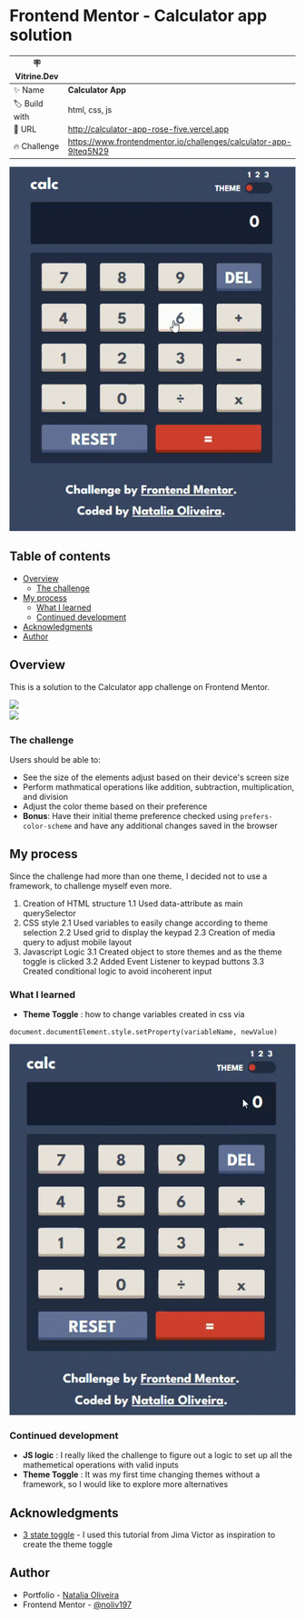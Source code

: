 # Frontend Mentor - Calculator app solution
| :placard: Vitrine.Dev |     |
| -------------  | --- |
| :sparkles: Name | **Calculator App**
| :label: Build with | html, css, js
| :rocket: URL  | http://calculator-app-rose-five.vercel.app
| :fire: Challenge     | https://www.frontendmentor.io/challenges/calculator-app-9lteq5N29

![](operations.gif#vitrinedev)

## Table of contents
- [Overview](#overview)
  - [The challenge](#the-challenge)
- [My process](#my-process)
  - [What I learned](#what-i-learned)
  - [Continued development](#continued-development)
- [Acknowledgments](#acknowledgments)
- [Author](#author)


## Overview
This is a solution to the Calculator app challenge on Frontend Mentor. 

<img src="http://img.shields.io/static/v1?label=Development&message=Finished&color=GREEN&style=for-the-badge"/>
<br>
<img src="http://img.shields.io/static/v1?label=CODE%20REVIEW&message=Not%20Started&color=red&style=for-the-badge"/>


### The challenge

Users should be able to:

- See the size of the elements adjust based on their device's screen size
- Perform mathmatical operations like addition, subtraction, multiplication, and division
- Adjust the color theme based on their preference
- **Bonus**: Have their initial theme preference checked using `prefers-color-scheme` and have any additional changes saved in the browser

## My process
Since the challenge had more than one theme, I decided not to use a framework, to challenge myself even more.

1. Creation of HTML structure
    1.1 Used data-attribute as main querySelector 
2. CSS style
    2.1 Used variables to easily change according to theme selection 
    2.2 Used grid to display the keypad
    2.3 Creation of media query to adjust mobile layout 
3. Javascript Logic
    3.1 Created object to store themes and as the theme toggle is clicked
    3.2 Added Event Listener to keypad buttons
    3.3 Created conditional logic to avoid incoherent input

### What I learned
* __Theme Toggle__ :  how to change variables created in css via 
```
document.documentElement.style.setProperty(variableName, newValue)
```
![](theme-toggle.gif)
### Continued development
* __JS logic__ : I really liked the challenge to figure out a logic to set up all the mathemetical operations with valid inputs  
* __Theme Toggle__ : It was my first time changing themes without a framework, so I would like to explore more alternatives


## Acknowledgments
- [3 state toggle](https://webcodespace.com/how-to-create-a-three-state-toggle-switch-using-html-css-and-javascript/) - I used this tutorial from Jima Victor as inspiration to create the theme toggle

## Author
- Portfolio - [Natalia Oliveira](https://portfolio-zeta-rose-48.vercel.app)
- Frontend Mentor - [@noliv197](https://www.frontendmentor.io/profile/noliv197)


